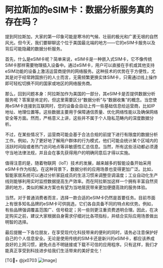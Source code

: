 # 阿拉斯加的eSIM卡：数据分析服务真的存在吗？

提到阿拉斯加，大家的第一印象可能是寒冷的气候、壮丽的极光和广袤无垠的自然风光。但今天，我们要聊聊这个位于美国最北端的地方——它的eSIM卡服务以及背后可能隐藏的数据分析服务。

首先，什么是eSIM卡呢？简单来说，eSIM卡是一种嵌入式SIM卡，它不像传统SIM卡那样需要物理插入设备中。通过eSIM卡，用户可以直接在手机或其他支持eSIM功能的设备上激活运营商提供的网络服务。这种技术的优势在于方便性，尤其是对于经常跨国旅行的人士而言，无需频繁更换实体SIM卡，只需通过线上操作即可轻松切换不同的国家或地区的网络服务商。

那么，回到问题本身：阿拉斯加作为美国的一部分，其eSIM卡是否提供数据分析服务呢？答案是肯定的，但这里需要区分“数据分析”与“数据收集”的概念。当您使用eSIM卡连接到互联网时，您的设备会自动上传一些基础信息给运营商，比如IP地址、地理位置等。这些数据主要用于保障通信质量、优化网络性能以及确保网络安全等方面。然而，严格意义上讲，这些并不属于个人隐私范畴内的深度数据分析。

不过，在某些情况下，运营商可能会基于合法合规的前提下进行有限度的数据分析工作。例如，为了更好地了解用户群体的行为模式，他们可能会统计某个区域内的活跃时间段或者热门访问地点等非敏感性汇总信息。当然，所有这些活动都必须遵守当地法律法规，并且会在事先获得用户的明确同意后才得以实施。

值得注意的是，随着物联网（IoT）技术的发展，越来越多的智能设备开始采用eSIM卡作为标配。在这种背景下，数据分析的应用场景也变得更加广泛。比如，智能家居系统可以通过分析家庭成员的生活习惯来调整空调温度；工业自动化生产线则能够利用实时监控数据提高生产效率。而在阿拉斯加这样一个拥有丰富自然资源的地方，类似的解决方案也有望为当地居民带来更加便捷高效的服务体验。

当然，对于普通消费者而言，选择一款合适的eSIM卡仍然是首要任务。目前市面上有很多知名品牌的eSIM卡可供挑选，它们各自具备不同的特点和优势。例如，有些品牌强调覆盖范围广、信号稳定；另一些则更注重资费透明合理。因此，在决定购买之前，建议大家根据自身需求仔细对比各项指标，并结合实际应用场景做出明智的选择。

最后提醒一下各位朋友，在享受现代化科技带来的便利的同时，请务必注意保护好自己的个人信息安全。无论是使用传统的SIM卡还是新兴的eSIM卡，都应该养成良好的上网习惯，避免点击不明链接或下载不可信的应用程序。只有这样，我们才能真正享受到科技进步给我们生活带来的美好变化！

[TG💪+ @jx0703 ![Image](https://github.com/user-attachments/assets/dbca1d08-cadb-493c-b0ec-ad6f7a83f270)]